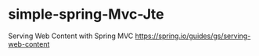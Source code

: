 # simple-spring-Mvc-Jte

Serving Web Content with Spring MVC
https://spring.io/guides/gs/serving-web-content